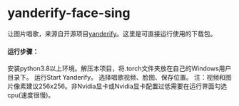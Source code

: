 # yanderify-face-sing
让图片唱歌，来源自开源项目[yanderify](https://github.com/dunnousername/yanderifier)。这里是可直接运行使用的下载包。

#### 运行步骤：
安装python3.8以上环境。解压本项目，将.torch文件夹放在自己的Windows用户目录下。
运行Start Yanderify。
选择唱歌视频、脸图、保存位置。
注：视频和图片像素建议256x256。非Nvidia显卡或Nvidia显卡配置过低需要在运行界面勾选cpu(速度很慢)。
